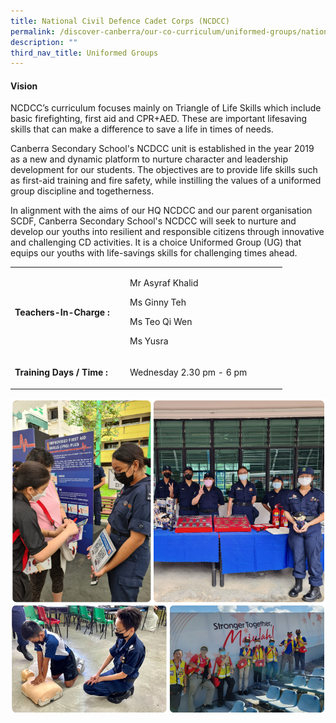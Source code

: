 ```yaml
---
title: National Civil Defence Cadet Corps (NCDCC)
permalink: /discover-canberra/our-co-curriculum/uniformed-groups/national-civil-defence-cadet-corps-ncdcc/
description: ""
third_nav_title: Uniformed Groups
---
```

<h4><strong>Vision</strong></h4>
<p>NCDCC’s curriculum focuses mainly on Triangle of Life Skills which include basic firefighting, first aid and CPR+AED. These are important lifesaving skills that can make a difference to save a life in times of needs.</p>
<p>Canberra Secondary School's NCDCC unit is established in the year 2019 as a new and dynamic platform to nurture character and leadership development for our students. The objectives are to provide life skills such as first-aid training and fire safety, while instilling the values of a uniformed group discipline and togetherness.</p>
<p>In alignment with the aims of our HQ NCDCC and our parent organisation SCDF, Canberra Secondary School's NCDCC will seek to nurture and develop our youths into resilient and responsible citizens through innovative and challenging CD activities. It is a choice Uniformed Group (UG) that equips our youths with life-savings skills for challenging times ahead.</p>
<table border="0" cellpadding="10">
<tbody>
<tr>
<td width="170">
<p><strong>Teachers-In-Charge :</strong></p>
</td>
<td width="237">
<p>Mr Asyraf Khalid</p>
<p>Ms Ginny Teh</p>
<p>Ms Teo Qi Wen</p>
<p>Ms Yusra</p>
</td>
</tr>
<tr>
<td>
<p><strong>Training Days / Time :</strong></p>
</td>
<td>
<p>Wednesday 2.30 pm - 6 pm</p>
</td>
</tr>
</tbody>
</table>

![](/images/ncdcc.png)